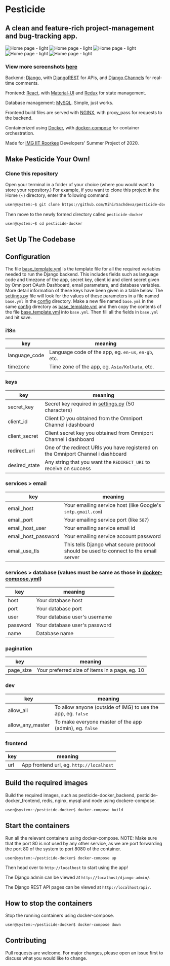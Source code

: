 # Pesticide

## A clean and feature-rich project-management and bug-tracking app.

![Home page - light](./readme-assets/images/1.png)
![Home page - light](./readme-assets/images/3.png)
![Home page - light](./readme-assets/images/7.png)
![Home page - light](./readme-assets/images/9.png)
![Home page - light](./readme-assets/images/11.png)

### View more screenshots [here](./readme-assets/images)

Backend: [Django](https://www.djangoproject.com), with [DjangoREST](https://www.django-rest-framework.org) for APIs, and [Django Channels](https://channels.readthedocs.io/en/latest/) for real-time comments.

Frontend: [React](https://reactjs.org/), with [Material-UI](https://material-ui.com/) and [Redux](https://react-redux.js.org/) for state management.

Database management: [MySQL](https://www.mysql.com/). Simple, just works.

Frontend build files are served with [NGINX](https://www.nginx.com/), with proxy_pass for requests to the backend.

Containerized using [Docker](https://www.docker.com/), with [docker-compose](https://docs.docker.com/compose/) for container orchestration.

Made for [IMG IIT Roorkee](https://img.channeli.in) Developers' Summer Project of 2020.

## Make Pesticide Your Own!

### Clone this repository

Open your terminal in a folder of your choice (where you would want to store your repository.) For example, if you want to clone this project in the Home (~) directory, enter the following command:

```bash
user@system:~$ git clone https://github.com/MihirSachdeva/pesticide-docker.git
```

Then move to the newly formed directory called `pesticide-docker`

```bash
user@system:~$ cd pesticide-docker
```

## Set Up The Codebase

## Configuration

The file [base_template.yml](pesticide_backend/src/config/base_template.yml) is the template file for all the required variables needed to run the Django backend. This includes fields such as language code and timezone of the app, secret key, client id and client secret given by Omniport OAuth Dashboard, email parameters, and database variables. More detail information of these keys have been given in a table below. The [settings.py](pesticide_backend/src/pesticide/settings.py) file will look for the values of these parameters in a file named `base.yml` in the [config](pesticide_backend/src/config/) directory.
Make a new file named `base.yml` in the same [config](pesticide_backend/src/config/) directory as [base_template.yml](pesticide_backend/src/config/base_template.yml) and then copy the contents of the file [base_template.yml](pesticide_backend/src/config/base_template.yml) into `base.yml`. Then fill all the fields in `base.yml` and hit save.

### **i18n**

| key           | meaning                                              |
| ------------- | ---------------------------------------------------- |
| language_code | Language code of the app, eg. `en-us`, `en-gb`, etc. |
| timezone      | Time zone of the app, eg. `Asia/Kolkata`, etc.       |

### **keys**

| key           | meaning                                                                                           |
| ------------- | ------------------------------------------------------------------------------------------------- |
| secret_key    | Secret key required in [settings.py](pesticide_backend/src/pesticide/settings.py) (50 characters) |
| client_id     | Client ID you obtained from the Omniport Channel i dashboard                                      |
| client_secret | Client secret key you obtained from Omniport Channel i dashboard                                  |
| redirect_uri  | One of the redirect URIs you have registered on the Omniport Channel i dashboard                  |
| desired_state | Any string that you want the `REDIRECT_URI` to receive on success                                 |

### services > **email**

| key                 | meaning                                                                              |
| ------------------- | ------------------------------------------------------------------------------------ |
| email_host          | Your emailing service host (like Google's `smtp.gmail.com`)                          |
| email_port          | Your emailing service port (like `587`)                                              |
| email_host_user     | Your emailing service email id                                                       |
| email_host_password | Your emailing service account password                                               |
| email_use_tls       | This tells Django what secure protocol should be used to connect to the email server |

### services > **database** (values must be same as those in [docker-compose.yml](docker-compose.yml))

| key      | meaning                       |
| -------- | ----------------------------- |
| host     | Your database host            |
| port     | Your database port            |
| user     | Your database user's username |
| password | Your database user's password |
| name     | Database name                 |

### pagination

| key       | meaning                                        |
| --------- | ---------------------------------------------- |
| page_size | Your preferred size of items in a page, eg. 10 |

### dev

| key              | meaning                                                      |
| ---------------- | ------------------------------------------------------------ |
| allow_all        | To allow anyone (outside of IMG) to use the app, eg. `false` |
| allow_any_master | To make everyone master of the app (admin), eg. `false`      |

### frontend

| key | meaning                                  |
| --- | ---------------------------------------- |
| url | App frontend url, eg. `http://localhost` |

## Build the required images

Build the required images, such as pesticide-docker_backend, pesticide-docker_frontend, redis, nginx, mysql and node using dockere-compose.

```bash
user@system:~/pesticide-docker$ docker-compose build
```

## Start the containers

Run all the relevant containers using docker-compose.
NOTE: Make sure that the port 80 is not used by any other service, as we are port forwarding the port 80 of the system to port 8080 of the container.

```bash
user@system:~/pesticide-docker$ docker-compose up
```

Then head over to `http://localhost` to start using the app!

The Django admin can be viewed at `http://localhost/django-admin/`.

The Django REST API pages can be viewed at `http://localhost/api/`.

## How to stop the containers

Stop the running containers using docker-compose.

```bash
user@system:~/pesticide-docker$ docker-compose down
```

## Contributing

Pull requests are welcome. For major changes, please open an issue first to discuss what you would like to change.
